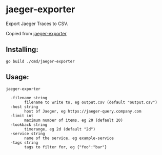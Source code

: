# jaeger-exporter
Export Jaeger Traces to CSV.

Copied from [jaeger-exporter](https://github.com/Seklfreak/jaeger-exporter)

## Installing:
```
go build ./cmd/jaeger-exporter
```


## Usage:
```
jaeger-exporter

  -filename string
    	filename to write to, eg output.csv (default "output.csv")
  -host string
    	host of Jaeger, eg https://jaeger-query.company.com
  -limit int
    	maximum number of items, eg 20 (default 20)
  -lookback string
    	timerange, eg 2d (default "2d")
  -service string
    	name of the service, eg example-service
  -tags string
    	tags to filter for, eg {"foo":"bar"}
```